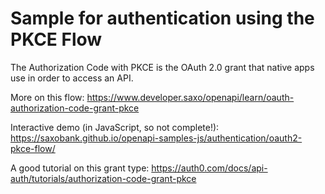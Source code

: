 # Sample for authentication using the PKCE Flow

The Authorization Code with PKCE is the OAuth 2.0 grant that native apps use in order to access an API.

More on this flow: <https://www.developer.saxo/openapi/learn/oauth-authorization-code-grant-pkce>

Interactive demo (in JavaScript, so not complete!): <https://saxobank.github.io/openapi-samples-js/authentication/oauth2-pkce-flow/>

A good tutorial on this grant type: <https://auth0.com/docs/api-auth/tutorials/authorization-code-grant-pkce>

